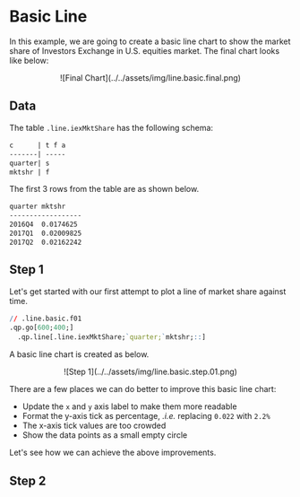 # Basic Line
In this example, we are going to create a basic line chart to show the market share of Investors Exchange in U.S. equities market. The final chart looks like below:

<span style="display:block;text-align:center">
![Final Chart](../../assets/img/line.basic.final.png)
</span>

## Data
The table ``.line.iexMktShare`` has the following schema:

    c      | t f a
    -------| -----
    quarter| s    
    mktshr | f 

The first 3 rows from the table are as shown below.

    quarter mktshr    
    ------------------
    2016Q4  0.0174625 
    2017Q1  0.02009825
    2017Q2  0.02162242

## Step 1
Let's get started with our first attempt to plot a line of market share against time.

```q
// .line.basic.f01
.qp.go[600;400;]
  .qp.line[.line.iexMktShare;`quarter;`mktshr;::]
```

A basic line chart is created as below.

<span style="display:block;text-align:center">
![Step 1](../../assets/img/line.basic.step.01.png)
</span>

There are a few places we can do better to improve this basic line chart:

- Update the ``x`` and ``y`` axis label to make them more readable
- Format the y-axis tick as percentage, *.i.e.* replacing ``0.022`` with ``2.2%``
- The x-axis tick values are too crowded
- Show the data points as a small empty circle

Let's see how we can achieve the above improvements.

## Step 2
